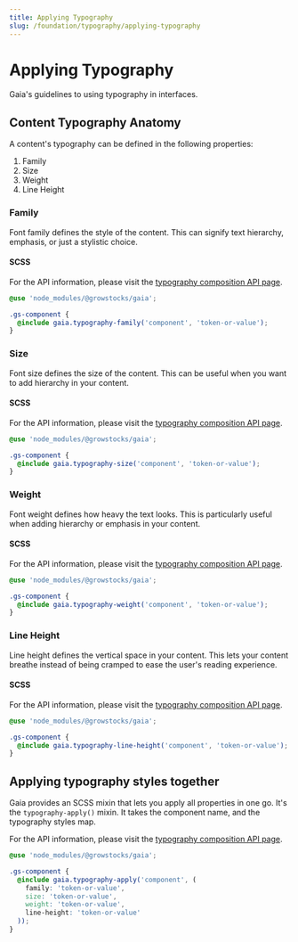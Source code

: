 ```yaml
---
title: Applying Typography
slug: /foundation/typography/applying-typography
---
```

# Applying Typography
Gaia's guidelines to using typography in interfaces.

## Content Typography Anatomy
A content's typography can be defined in the following properties:

1) Family
2) Size
3) Weight
4) Line Height

### Family
Font family defines the style of the content. This can signify text hierarchy, emphasis, or just a stylistic choice.

#### SCSS
For the API information, please visit the [typography composition API page](../../api/composition/typography.md).

```scss
@use 'node_modules/@growstocks/gaia';

.gs-component {
  @include gaia.typography-family('component', 'token-or-value');
}
```

### Size
Font size defines the size of the content. This can be useful when you want to add hierarchy in your content.

#### SCSS
For the API information, please visit the [typography composition API page](../../api/composition/typography.md).

```scss
@use 'node_modules/@growstocks/gaia';

.gs-component {
  @include gaia.typography-size('component', 'token-or-value');
}
```

### Weight
Font weight defines how heavy the text looks. This is particularly useful when adding hierarchy or emphasis in your
content.

#### SCSS
For the API information, please visit the [typography composition API page](../../api/composition/typography.md).

```scss
@use 'node_modules/@growstocks/gaia';

.gs-component {
  @include gaia.typography-weight('component', 'token-or-value');
}
```

### Line Height
Line height defines the vertical space in your content. This lets your content breathe instead of being cramped to ease
the user's reading experience.

#### SCSS
For the API information, please visit the [typography composition API page](../../api/composition/typography.md).

```scss
@use 'node_modules/@growstocks/gaia';

.gs-component {
  @include gaia.typography-line-height('component', 'token-or-value');
}
```

## Applying typography styles together
Gaia provides an SCSS mixin that lets you apply all properties in one go. It's the `typography-apply()` mixin. It takes the component name, and the typography styles map.

For the API information, please visit the [typography composition API page](../../api/composition/typography.md).

```scss
@use 'node_modules/@growstocks/gaia';

.gs-component {
  @include gaia.typography-apply('component', (
    family: 'token-or-value',
    size: 'token-or-value',
    weight: 'token-or-value',
    line-height: 'token-or-value'
  ));
}
```